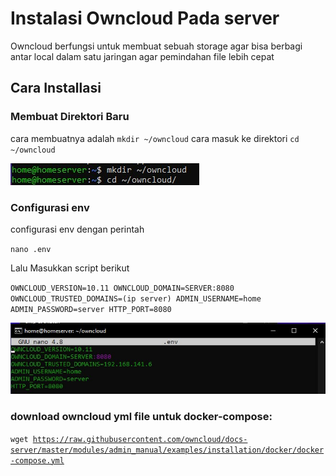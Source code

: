 # Instalasi Owncloud Pada server
Owncloud berfungsi untuk membuat sebuah storage agar bisa berbagi antar local dalam satu jaringan agar pemindahan file lebih cepat

## Cara Installasi

### Membuat Direktori Baru
cara membuatnya adalah
<code>mkdir ~/owncloud</code>
cara masuk ke direktori
<code>cd ~/owncloud</code>

![satu](img/owncloud/1.jpg)

### Configurasi env
configurasi env dengan perintah

<code>nano .env</code>

Lalu Masukkan script berikut

<code>OWNCLOUD_VERSION=10.11
OWNCLOUD_DOMAIN=SERVER:8080
OWNCLOUD_TRUSTED_DOMAINS=(ip server)
ADMIN_USERNAME=home
ADMIN_PASSWORD=server
HTTP_PORT=8080</code>

![dua](img/owncloud/2.jpg)


### download owncloud yml file untuk docker-compose:

<code>wget https://raw.githubusercontent.com/owncloud/docs-server/master/modules/admin_manual/examples/installation/docker/docker-compose.yml</code>
